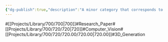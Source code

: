 ```yaml
---
{"dg-publish":true,"description":"A minor category that corresponds to a Task in the SOTA taxonomy.This category collects papers that perform 3D generation tasks in computer vision.","permalink":"/projects/library/700/720/720-00/720-00/","dgPassFrontmatter":true,"noteIcon":"0","created":"2024-05-07T14:57:00.961+09:00","updated":"2024-05-07T15:22:43.443+09:00"}
---
```


#[[Projects/Library/700/700\|700]]#Research_Paper#[[Projects/Library/700/720/720\|720]]#Computer_Vision#[[Projects/Library/700/720/720.00/720.00\|720.00]]#3D_Generation